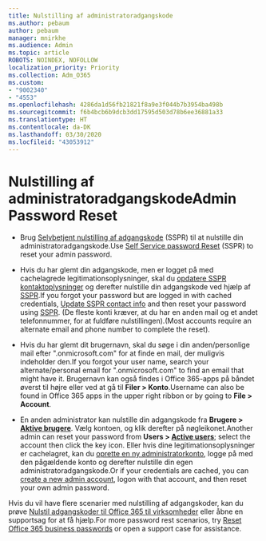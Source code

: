 ```yaml
---
title: Nulstilling af administratoradgangskode
ms.author: pebaum
author: pebaum
manager: mnirkhe
ms.audience: Admin
ms.topic: article
ROBOTS: NOINDEX, NOFOLLOW
localization_priority: Priority
ms.collection: Adm_O365
ms.custom:
- "9002340"
- "4553"
ms.openlocfilehash: 4286da1d56fb21821f8a9e3f044b7b3954ba498b
ms.sourcegitcommit: f6b4bcb6b9dcb3dd17595d503d78b6ee36881a33
ms.translationtype: HT
ms.contentlocale: da-DK
ms.lasthandoff: 03/30/2020
ms.locfileid: "43053912"
---
```

# <a name="admin-password-reset"></a><span data-ttu-id="2562a-102">Nulstilling af administratoradgangskode</span><span class="sxs-lookup"><span data-stu-id="2562a-102">Admin Password Reset</span></span>

- <span data-ttu-id="2562a-103">Brug [Selvbetjent nulstilling af adgangskode](https://passwordreset.microsoftonline.com/) (SSPR) til at nulstille din administratoradgangskode.</span><span class="sxs-lookup"><span data-stu-id="2562a-103">Use [Self Service password Reset](https://passwordreset.microsoftonline.com/) (SSPR) to reset your admin password.</span></span>

- <span data-ttu-id="2562a-104">Hvis du har glemt din adgangskode, men er logget på med cachelagrede legitimationsoplysninger, skal du [opdatere SSPR kontaktoplysninger](https://go.microsoft.com/fwlink/?linkid=849451) og derefter nulstille din adgangskode ved hjælp af [SSPR](https://passwordreset.microsoftonline.com/).</span><span class="sxs-lookup"><span data-stu-id="2562a-104">If you forgot your password but are logged in with cached credentials, [Update SSPR contact info](https://go.microsoft.com/fwlink/?linkid=849451) and then reset your password using [SSPR](https://passwordreset.microsoftonline.com/).</span></span>  <span data-ttu-id="2562a-105">(De fleste konti kræver, at du har en anden mail og et andet telefonnummer, for at fuldføre nulstillingen).</span><span class="sxs-lookup"><span data-stu-id="2562a-105">(Most accounts require an alternate email and phone number to complete the reset).</span></span>

- <span data-ttu-id="2562a-106">Hvis du har glemt dit brugernavn, skal du søge i din anden/personlige mail efter ".onmicrosoft.com" for at finde en mail, der muligvis indeholder den.</span><span class="sxs-lookup"><span data-stu-id="2562a-106">If you forgot your user name, search your alternate/personal email for ".onmicrosoft.com" to find an email that might have it.</span></span>  <span data-ttu-id="2562a-107">Brugernavn kan også findes i Office 365-apps på båndet øverst til højre eller ved at gå til **Filer > Konto**.</span><span class="sxs-lookup"><span data-stu-id="2562a-107">Username can also be found in Office 365 apps in the upper right ribbon or by going to **File > Account**.</span></span>

- <span data-ttu-id="2562a-108">En anden administrator kan nulstille din adgangskode fra **Brugere > [Aktive brugere](https://portal.office.com/adminportal/home#/users)**. Vælg kontoen, og klik derefter på nøgleikonet.</span><span class="sxs-lookup"><span data-stu-id="2562a-108">Another admin can reset your password from **Users > [Active users](https://portal.office.com/adminportal/home#/users)**; select the account then click the key icon.</span></span>  <span data-ttu-id="2562a-109">Eller hvis dine legitimationsoplysninger er cachelagret, kan du [oprette en ny administratorkonto](https://portal.office.com/adminportal/home#/users), logge på med den pågældende konto og derefter nulstille din egen administratoradgangskode.</span><span class="sxs-lookup"><span data-stu-id="2562a-109">Or if your credentials are cached, you can [create a new admin account](https://portal.office.com/adminportal/home#/users), logon with that account, and then reset your own admin password.</span></span>

<span data-ttu-id="2562a-110">Hvis du vil have flere scenarier med nulstilling af adgangskoder, kan du prøve [Nulstil adgangskoder til Office 365 til virksomheder](https://docs.microsoft.com/microsoft-365/admin/add-users/reset-passwords) eller åbne en supportsag for at få hjælp.</span><span class="sxs-lookup"><span data-stu-id="2562a-110">For more password rest scenarios, try [Reset Office 365 business passwords](https://docs.microsoft.com/microsoft-365/admin/add-users/reset-passwords) or open a support case for assistance.</span></span>
